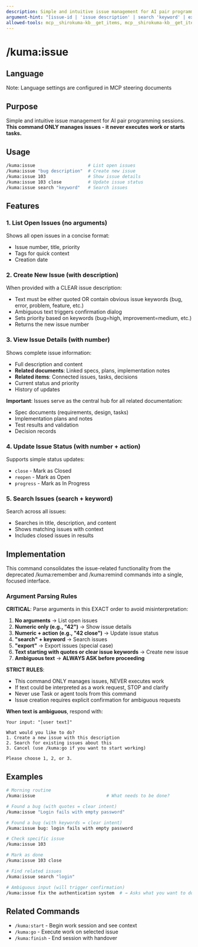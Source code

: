 ```yaml
---
description: Simple and intuitive issue management for AI pair programming
argument-hint: "[issue-id | 'issue description' | search 'keyword' | export]"
allowed-tools: mcp__shirokuma-kb__get_items, mcp__shirokuma-kb__get_item, mcp__shirokuma-kb__create_item, mcp__shirokuma-kb__update_item, mcp__shirokuma-kb__search_items, mcp__shirokuma-kb__list_items
---
```


# /kuma:issue

## Language

Note: Language settings are configured in MCP steering documents

## Purpose

Simple and intuitive issue management for AI pair programming sessions.
**This command ONLY manages issues - it never executes work or starts tasks.**

## Usage

```bash
/kuma:issue                    # List open issues
/kuma:issue "bug description"  # Create new issue
/kuma:issue 103                # Show issue details
/kuma:issue 103 close          # Update issue status
/kuma:issue search "keyword"   # Search issues
```

## Features

### 1. List Open Issues (no arguments)
Shows all open issues in a concise format:
- Issue number, title, priority
- Tags for quick context
- Creation date

### 2. Create New Issue (with description)
When provided with a CLEAR issue description:
- Text must be either quoted OR contain obvious issue keywords (bug, error, problem, feature, etc.)
- Ambiguous text triggers confirmation dialog
- Sets priority based on keywords (bug=high, improvement=medium, etc.)
- Returns the new issue number

### 3. View Issue Details (with number)
Shows complete issue information:
- Full description and content
- **Related documents**: Linked specs, plans, implementation notes
- **Related items**: Connected issues, tasks, decisions
- Current status and priority
- History of updates

**Important**: Issues serve as the central hub for all related documentation:
- Spec documents (requirements, design, tasks)
- Implementation plans and notes
- Test results and validation
- Decision records

### 4. Update Issue Status (with number + action)
Supports simple status updates:
- `close` - Mark as Closed
- `reopen` - Mark as Open
- `progress` - Mark as In Progress

### 5. Search Issues (search + keyword)
Search across all issues:
- Searches in title, description, and content
- Shows matching issues with context
- Includes closed issues in results

## Implementation

This command consolidates the issue-related functionality from the deprecated /kuma:remember and /kuma:remind commands into a single, focused interface.

### Argument Parsing Rules

**CRITICAL**: Parse arguments in this EXACT order to avoid misinterpretation:

1. **No arguments** → List open issues
2. **Numeric only (e.g., "42")** → Show issue details  
3. **Numeric + action (e.g., "42 close")** → Update issue status
4. **"search" + keyword** → Search issues
5. **"export"** → Export issues (special case)
6. **Text starting with quotes or clear issue keywords** → Create new issue
7. **Ambiguous text** → **ALWAYS ASK before proceeding**

**STRICT RULES**:
- This command ONLY manages issues, NEVER executes work
- If text could be interpreted as a work request, STOP and clarify
- Never use Task or agent tools from this command
- Issue creation requires explicit confirmation for ambiguous requests

**When text is ambiguous**, respond with:
```
Your input: "[user text]"

What would you like to do?
1. Create a new issue with this description
2. Search for existing issues about this
3. Cancel (use /kuma:go if you want to start working)

Please choose 1, 2, or 3.
```

## Examples

```bash
# Morning routine
/kuma:issue                           # What needs to be done?

# Found a bug (with quotes = clear intent)
/kuma:issue "Login fails with empty password"

# Found a bug (with keywords = clear intent)  
/kuma:issue bug: login fails with empty password

# Check specific issue
/kuma:issue 103

# Mark as done
/kuma:issue 103 close

# Find related issues
/kuma:issue search "login"

# Ambiguous input (will trigger confirmation)
/kuma:issue fix the authentication system  # → Asks what you want to do
```

## Related Commands

- `/kuma:start` - Begin work session and see context
- `/kuma:go` - Execute work on selected issue
- `/kuma:finish` - End session with handover